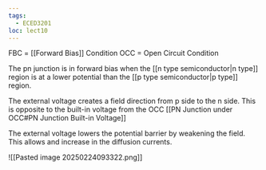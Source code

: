 ```yaml
---
tags:
  - ECED3201
loc: lect10
---
```

FBC = [[Forward Bias]] Condition
OCC = Open Circuit Condition

The pn junction is in forward bias when the [[n type semiconductor|n type]] region is at a lower potential than the [[p type semiconductor|p type]] region.

The external voltage creates a field direction from p side to the n side. This is opposite to the built-in voltage from the OCC [[PN Junction under OCC#PN Junction Built-in Voltage]]

The external voltage lowers the potential barrier by weakening the field. This allows and increase in the diffusion currents.

![[Pasted image 20250224093322.png]]

